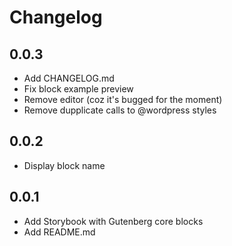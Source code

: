 # Changelog

## 0.0.3
- Add CHANGELOG.md
- Fix block example preview
- Remove editor (coz it's bugged for the moment)
- Remove dupplicate calls to @wordpress styles

## 0.0.2
- Display block name

## 0.0.1
- Add Storybook with Gutenberg core blocks
- Add README.md